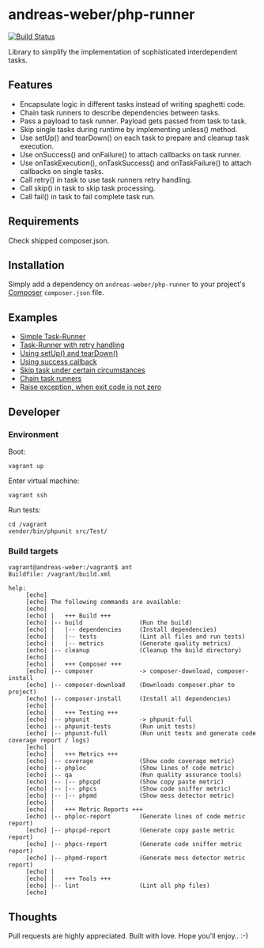# andreas-weber/php-runner

[![Build Status](https://travis-ci.org/andreas-weber/php-runner.svg?branch=master)](https://travis-ci.org/andreas-weber/php-runner)

Library to simplify the implementation of sophisticated interdependent tasks.

## Features

- Encapsulate logic in different tasks instead of writing spaghetti code.
- Chain task runners to describe dependencies between tasks.
- Pass a payload to task runner. Payload gets passed from task to task.
- Skip single tasks during runtime by implementing unless() method.
- Use setUp() and tearDown() on each task to prepare and cleanup task execution.
- Use onSuccess() and onFailure() to attach callbacks on task runner.
- Use onTaskExecution(), onTaskSuccess() and onTaskFailure() to attach callbacks on single tasks.
- Call retry() in task to use task runners retry handling.
- Call skip() in task to skip task processing.
- Call fail() in task to fail complete task run.

## Requirements
Check shipped composer.json.

## Installation

Simply add a dependency on `andreas-weber/php-runner` to your project's [Composer](http://getcomposer.org/) `composer.json` file.

## Examples

- [Simple Task-Runner](examples/simple/example.php)
- [Task-Runner with retry handling](examples/retry/example.php)
- [Using setUp() and tearDown()](examples/setup-teardown/example.php)
- [Using success callback](examples/success-callback/example.php)
- [Skip task under certain circumstances](examples/unless-skip/example.php)
- [Chain task runners](examples/chain-runners/example.php)
- [Raise exception, when exit code is not zero](examples/exit-code/example.php)

## Developer

### Environment

Boot:

```
vagrant up
```

Enter virtual machine:

```
vagrant ssh
```

Run tests:

```
cd /vagrant
vendor/bin/phpunit src/Test/
```

### Build targets

```
vagrant@andreas-weber:/vagrant$ ant
Buildfile: /vagrant/build.xml

help:
     [echo]
     [echo] The following commands are available:
     [echo]
     [echo] |   +++ Build +++
     [echo] |-- build                (Run the build)
     [echo] |   |-- dependencies     (Install dependencies)
     [echo] |   |-- tests            (Lint all files and run tests)
     [echo] |   |-- metrics          (Generate quality metrics)
     [echo] |-- cleanup              (Cleanup the build directory)
     [echo] |
     [echo] |   +++ Composer +++
     [echo] |-- composer             -> composer-download, composer-install
     [echo] |-- composer-download    (Downloads composer.phar to project)
     [echo] |-- composer-install     (Install all dependencies)
     [echo] |
     [echo] |   +++ Testing +++
     [echo] |-- phpunit              -> phpunit-full
     [echo] |-- phpunit-tests        (Run unit tests)
     [echo] |-- phpunit-full         (Run unit tests and generate code coverage report / logs)
     [echo] |
     [echo] |   +++ Metrics +++
     [echo] |-- coverage             (Show code coverage metric)
     [echo] |-- phploc               (Show lines of code metric)
     [echo] |-- qa                   (Run quality assurance tools)
     [echo] |-- |-- phpcpd           (Show copy paste metric)
     [echo] |-- |-- phpcs            (Show code sniffer metric)
     [echo] |-- |-- phpmd            (Show mess detector metric)
     [echo] |
     [echo] |   +++ Metric Reports +++
     [echo] |-- phploc-report        (Generate lines of code metric report)
     [echo] |-- phpcpd-report        (Generate copy paste metric report)
     [echo] |-- phpcs-report         (Generate code sniffer metric report)
     [echo] |-- phpmd-report         (Generate mess detector metric report)
     [echo] |
     [echo] |   +++ Tools +++
     [echo] |-- lint                 (Lint all php files)
     [echo]
```

## Thoughts
Pull requests are highly appreciated. Built with love. Hope you'll enjoy.. :-)
